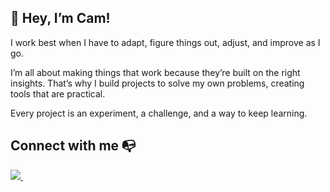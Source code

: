 ## 👋 Hey, I’m Cam!

I work best when I have to adapt, figure things out, adjust, and improve as I go. 

I’m all about making things that work because they’re built on the right insights. That’s why I build projects to solve my own problems, creating tools that are practical.


Every project is an experiment, a challenge, and a way to keep learning.

## Connect with me :mailbox_with_no_mail:

<a href="https://www.linkedin.com/in/candrepa1/">
    <img src="https://img.shields.io/badge/linkedin-%230077B5.svg?&style=for-the-badge&logo=linkedin&logoColor=white" />
  </a>&nbsp;&nbsp;

<br />
